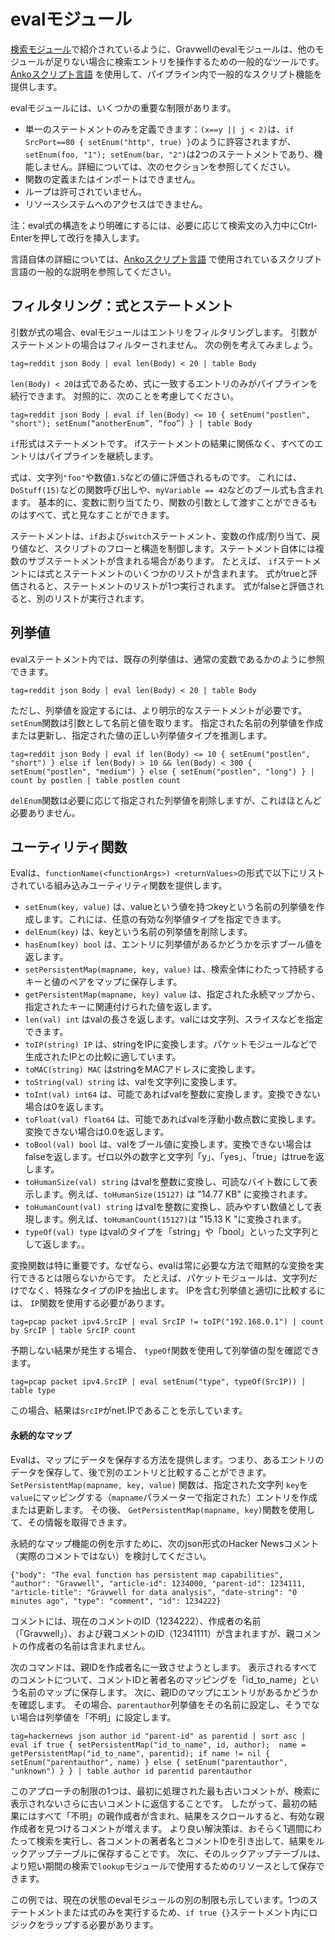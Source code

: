 # evalモジュール

[検索モジュール](#!search/searchmodules.md#Eval)で紹介されているように、Gravwellのevalモジュールは、他のモジュールが足りない場合に検索エントリを操作するための一般的なツールです。 [Ankoスクリプト言語](scripting.md) を使用して、パイプライン内で一般的なスクリプト機能を提供します。

evalモジュールには、いくつかの重要な制限があります。

* 単一のステートメントのみを定義できます：`(x==y || j < 2)`は、`if SrcPort==80 { setEnum("http", true) }`のように許容されますが、 `setEnum(foo, "1"); setEnum(bar, "2")`は2つのステートメントであり、機能しません。詳細については、次のセクションを参照してください。
* 関数の定義またはインポートはできません。
* ループは許可されていません。
* リソースシステムへのアクセスはできません。

注：eval式の構造をより明確にするには、必要に応じて検索文の入力中にCtrl-Enterを押して改行を挿入します。

言語自体の詳細については、[Ankoスクリプト言語](scripting.md) で使用されているスクリプト言語の一般的な説明を参照してください。

## フィルタリング：式とステートメント

引数が式の場合、evalモジュールはエントリをフィルタリングします。 引数がステートメントの場合はフィルターされません。 次の例を考えてみましょう。

```
tag=reddit json Body | eval len(Body) < 20 | table Body
```

`len(Body) < 20`は式であるため、式に一致するエントリのみがパイプラインを続行できます。 対照的に、次のことを考慮してください。

```
tag=reddit json Body | eval if len(Body) <= 10 { setEnum("postlen", "short"); setEnum(“anotherEnum”, “foo”) } | table Body
```

`if`形式はステートメントです。 ifステートメントの結果に関係なく、すべてのエントリはパイプラインを継続します。

式は、文字列`"foo"`や数値`1.5`などの値に評価されるものです。 これには、`DoStuff(15)`などの関数呼び出しや、`myVariable == 42`などのブール式も含まれます。 基本的に、変数に割り当てたり、関数の引数として渡すことができるものはすべて、式と見なすことができます。

ステートメントは、`if`および`switch`ステートメント、変数の作成/割り当て、戻り値など、スクリプトのフローと構造を制御します。ステートメント自体には複数のサブステートメントが含まれる場合があります。 たとえば、 `if`ステートメントには式とステートメントのいくつかのリストが含まれます。 式がtrueと評価されると、ステートメントのリストが1つ実行されます。 式がfalseと評価されると、別のリストが実行されます。

## 列挙値

evalステートメント内では、既存の列挙値は、通常の変数であるかのように参照できます。

```
tag=reddit json Body | eval len(Body) < 20 | table Body
```

ただし、列挙値を設定するには、より明示的なステートメントが必要です。 `setEnum`関数は引数として名前と値を取ります。 指定された名前の列挙値を作成または更新し、指定された値の正しい列挙値タイプを推測します。

```
tag=reddit json Body | eval if len(Body) <= 10 { setEnum("postlen", "short") } else if len(Body) > 10 && len(Body) < 300 { setEnum("postlen", "medium") } else { setEnum("postlen", "long") } | count by postlen | table postlen count
```

`delEnum`関数は必要に応じて指定された列挙値を削除しますが、これはほとんど必要ありません。

## ユーティリティ関数

Evalは、`functionName(<functionArgs>) <returnValues>`の形式で以下にリストされている組み込みユーティリティ関数を提供します。

* `setEnum(key, value)` は、valueという値を持つkeyという名前の列挙値を作成します。これには、任意の有効な列挙値タイプを指定できます。
* `delEnum(key)` は、keyという名前の列挙値を削除します。
* `hasEnum(key) bool` は、エントリに列挙値があるかどうかを示すブール値を返します。
* `setPersistentMap(mapname, key, value)` は、検索全体にわたって持続するキーと値のペアをマップに保存します。
* `getPersistentMap(mapname, key) value` は、指定された永続マップから、指定されたキーに関連付けられた値を返します。
* `len(val) int` はvalの長さを返します。valには文字列、スライスなどを指定できます。
* `toIP(string) IP` は、stringをIPに変換します。パケットモジュールなどで生成されたIPとの比較に適しています。
* `toMAC(string) MAC` はstringをMACアドレスに変換します。
* `toString(val) string` は、valを文字列に変換します。
* `toInt(val) int64` は、可能であればvalを整数に変換します。変換できない場合は0を返します。
* `toFloat(val) float64` は、可能であればvalを浮動小数点数に変換します。変換できない場合は0.0を返します。
* `toBool(val) bool` は、valをブール値に変換します。変換できない場合はfalseを返します。ゼロ以外の数字と文字列「y」、「yes」、「true」はtrueを返します。
* `toHumanSize(val) string` はvalを整数に変換し、可読なバイト数にして表示します。例えば、`toHumanSize(15127)` は "14.77 KB" に変換されます。
* `toHumanCount(val) string` はvalを整数に変換し、読みやすい数値として表現します。例えば、`toHumanCount(15127)`は "15.13 K "に変換されます。
* `typeOf(val) type` はvalのタイプを「string」や「bool」といった文字列として返します。。

変換関数は特に重要です。なぜなら、evalは常に必要な方法で暗黙的な変換を実行できるとは限らないからです。 たとえば、パケットモジュールは、文字列だけでなく、特殊なタイプのIPを抽出します。 IPを含む列挙値と適切に比較するには、 `IP`関数を使用する必要があります。

```
tag=pcap packet ipv4.SrcIP | eval SrcIP != toIP("192.168.0.1") | count by SrcIP | table SrcIP count
```

予期しない結果が発生する場合、 `typeOf`関数を使用して列挙値の型を確認できます。

```
tag=pcap packet ipv4.SrcIP | eval setEnum("type", typeOf(SrcIP)) | table type
```

この場合、結果は`SrcIP`がnet.IPであることを示しています。

#### 永続的なマップ

Evalは、マップにデータを保存する方法を提供します。つまり、あるエントリのデータを保存して、後で別のエントリと比較することができます。 `SetPersistentMap(mapname, key, value)` 関数は、指定された文字列 `key`を`value`にマッピングする（`mapname`パラメーターで指定された）エントリを作成または更新します。 その後、 `GetPersistentMap(mapname, key)`関数を使用して、その情報を取得できます。

永続的なマップ機能の例を示すために、次のjson形式のHacker Newsコメント（実際のコメントではない）を検討してください。

```
{"body": "The eval function has persistent map capabilities", "author": "Gravwell", "article-id": 1234000, "parent-id": 1234111, "article-title": "Gravwell for data analysis", "date-string": "0 minutes ago", "type": "comment", "id": 1234222}
```

コメントには、現在のコメントのID（1234222）、作成者の名前（「Gravwell」）、および親コメントのID（12341111）が含まれますが、親コメントの作成者の名前は含まれません。

次のコマンドは、親IDを作成者名に一致させようとします。 表示されるすべてのコメントについて、コメントIDと著者名のマッピングを「id_to_name」という名前のマップに保存します。 次に、親IDのマップにエントリがあるかどうかを確認します。 その場合、`parentauthor`列挙値をその名前に設定し、そうでない場合は列挙値を「不明」に設定します。

```
tag=hackernews json author id "parent-id" as parentid | sort asc | eval if true { setPersistentMap("id_to_name", id, author);  name = getPersistentMap("id_to_name", parentid); if name != nil { setEnum("parentauthor", name) } else { setEnum("parentauthor", "unknown") } } | table author id parentid parentauthor
```

このアプローチの制限の1つは、最初に処理された最も古いコメントが、検索に表示されないさらに古いコメントに返信することです。 したがって、最初の結果にはすべて「不明」の親作成者が含まれ、結果をスクロールすると、有効な親作成者を見つけるコメントが増えます。 より良い解決策は、おそらく1週間にわたって検索を実行し、各コメントの著者名とコメントIDを引き出して、結果をルックアップテーブルに保存することです。 次に、そのルックアップテーブルは、より短い期間の検索で`lookup`モジュールで使用するためのリソースとして保存できます。

この例では、現在の状態のevalモジュールの別の制限も示しています。1つのステートメントまたは式のみを実行するため、`if true {}`ステートメント内にロジックをラップする必要があります。
